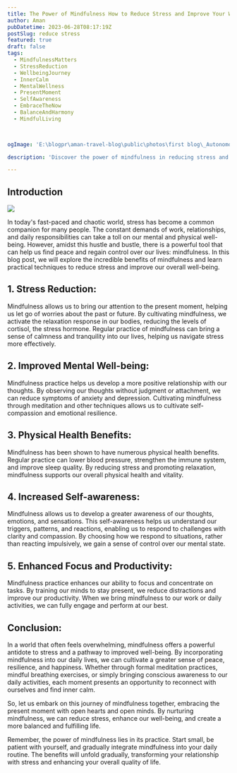 ```yaml
---
title: The Power of Mindfulness How to Reduce Stress and Improve Your Well-being
author: Aman
pubDatetime: 2023-06-28T08:17:19Z
postSlug: reduce stress
featured: true
draft: false
tags:
  - MindfulnessMatters
  - StressReduction
  - WellbeingJourney
  - InnerCalm
  - MentalWellness
  - PresentMoment
  - SelfAwareness
  - EmbraceTheNow
  - BalanceAndHarmony
  - MindfulLiving
  


ogImage: 'E:\blogpr\aman-travel-blog\public\photos\first blog\_Autonomous Wea 0.png'

description: 'Discover the power of mindfulness in reducing stress and improving your overall well-being. Learn practical techniques to cultivate mindfulness and find inner calm amidst the chaos of daily life. Explore the benefits of stress reduction, improved mental well-being, enhanced focus, and physical health. Embrace the present moment and embark on a journey to a more balanced and fulfilling life through the practice of mindfulness. '

---
```

 ## Introduction

![](https://images.unsplash.com/photo-1499209974431-9dddcece7f88?ixlib=rb-4.0.3&ixid=M3wxMjA3fDB8MHxwaG90by1wYWdlfHx8fGVufDB8fHx8fA%3D%3D&auto=format&fit=crop&w=870&q=80)

In today's fast-paced and chaotic world, stress has become a common companion for many people. The constant demands of work, relationships, and daily responsibilities can take a toll on our mental and physical well-being. However, amidst this hustle and bustle, there is a powerful tool that can help us find peace and regain control over our lives: mindfulness. In this blog post, we will explore the incredible benefits of mindfulness and learn practical techniques to reduce stress and improve our overall well-being.

## 1. Stress Reduction:
Mindfulness allows us to bring our attention to the present moment, helping us let go of worries about the past or future.
By cultivating mindfulness, we activate the relaxation response in our bodies, reducing the levels of cortisol, the stress hormone.
Regular practice of mindfulness can bring a sense of calmness and tranquility into our lives, helping us navigate stress more effectively.

## 2. Improved Mental Well-being:
Mindfulness practice helps us develop a more positive relationship with our thoughts.
By observing our thoughts without judgment or attachment, we can reduce symptoms of anxiety and depression.
Cultivating mindfulness through meditation and other techniques allows us to cultivate self-compassion and emotional resilience.

## 3. Physical Health Benefits:
Mindfulness has been shown to have numerous physical health benefits.
Regular practice can lower blood pressure, strengthen the immune system, and improve sleep quality.
By reducing stress and promoting relaxation, mindfulness supports our overall physical health and vitality.

## 4. Increased Self-awareness:
Mindfulness allows us to develop a greater awareness of our thoughts, emotions, and sensations.
This self-awareness helps us understand our triggers, patterns, and reactions, enabling us to respond to challenges with clarity and compassion.
By choosing how we respond to situations, rather than reacting impulsively, we gain a sense of control over our mental state.

## 5. Enhanced Focus and Productivity:
Mindfulness practice enhances our ability to focus and concentrate on tasks.
By training our minds to stay present, we reduce distractions and improve our productivity.
When we bring mindfulness to our work or daily activities, we can fully engage and perform at our best.

## Conclusion:
In a world that often feels overwhelming, mindfulness offers a powerful antidote to stress and a pathway to improved well-being. By incorporating mindfulness into our daily lives, we can cultivate a greater sense of peace, resilience, and happiness. Whether through formal meditation practices, mindful breathing exercises, or simply bringing conscious awareness to our daily activities, each moment presents an opportunity to reconnect with ourselves and find inner calm.

So, let us embark on this journey of mindfulness together, embracing the present moment with open hearts and open minds. By nurturing mindfulness, we can reduce stress, enhance our well-being, and create a more balanced and fulfilling life.

Remember, the power of mindfulness lies in its practice. Start small, be patient with yourself, and gradually integrate mindfulness into your daily routine. The benefits will unfold gradually, transforming your relationship with stress and enhancing your overall quality of life.


